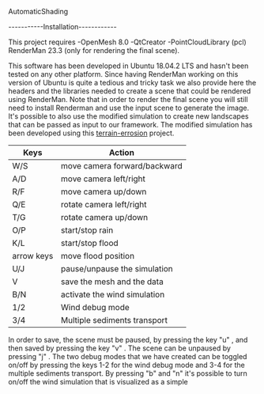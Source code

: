 AutomaticShading

-----------Installation------------

This project requires 
-OpenMesh 8.0
-QtCreator
-PointCloudLibrary (pcl)
RenderMan 23.3 (only for rendering the final scene).

This software has been developed in Ubuntu 18.04.2 LTS and hasn't been tested on any other platform.
Since having RenderMan working on this version of Ubuntu is quite a tedious and tricky task we also provide here the headers and the libraries needed to create a scene that could be rendered using RenderMan. Note that in order to render the final scene you will still need to install Renderman and use the input scene to generate the image.
It's possible to also use the modified simulation to create new landscapes that can be passed as input to our framework.
The modified simulation has been developed using this [terrain-errosion](https://github.com/karhu/terrain-erosion) project.

| Keys       | Action                       |
| -----------|------------------------------|
| W/S        | move camera forward/backward |
| A/D        | move camera left/right       |
| R/F        | move camera up/down          |
| Q/E        | rotate camera left/right     |
| T/G        | rotate camera up/down        |
| O/P        | start/stop rain              |
| K/L        | start/stop flood             |
| arrow keys | move flood position          |
| U/J	     | pause/unpause the simulation |
| V	     | save the mesh and the data   |
| B/N        | activate the wind simulation |
| 1/2	     | Wind debug mode 		    |
| 3/4 	     | Multiple sediments transport |


In order to save, the scene must be paused, by  pressing the key "u" , and then saved by pressing the key "v" . The scene can be unpaused by pressing "j" .
The two debug modes that we have created can be toggled on/off by pressing the keys 1-2 for the wind debug mode and 3-4 for the multiple sediments transport.
By pressing "b" and "n" it's possible to turn on/off the wind simulation that is visualized as a simple 
 
